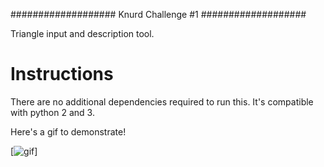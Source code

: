 ###################
Knurd Challenge #1
###################

Triangle input and description tool.

# Instructions

There are no additional dependencies required to run this. It's compatible with python 2 and 3.

Here's a gif to demonstrate!

[![gif](http://i.imgur.com/JpM0w7z.gif)]
